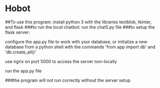 # Hobot
##To use this program:
install python 3 with the libraries textblob, tkinter, and flask
###to run the local chatbot:
run the chat5.py file
###to setup the flask server:
<p>configure the app.py file to work with your database, or initialize a new database from a python shell with the commands 'from app import db' and 'db.create_all()'<p>
<p>use ngrix on port 5000 to access the server non-locally<p>
<p>run the app.py file<p>
###the program will not run correctly without the server setup
